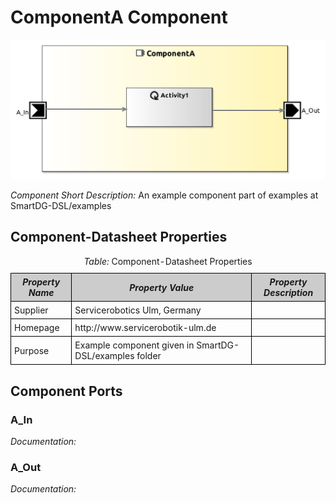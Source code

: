 <!--- This file is generated from the ComponentA.componentDocumentation model --->
<!--- do not modify this file manually as it will by automatically overwritten by the code generator, modify the model instead and re-generate this file --->

# ComponentA Component

<img src="model/ComponentAComponentDefinition.jpg" alt="ComponentA-ComponentImage" width="1000">

*Component Short Description:* An example component part of examples at SmartDG-DSL/examples


## Component-Datasheet Properties

<table style="border-collapse:collapse;">
<caption><i>Table:</i> Component-Datasheet Properties</caption>
<tr style="background-color:#ccc;">
<th style="border:1px solid black; padding: 5px;"><i>Property Name</i></th>
<th style="border:1px solid black; padding: 5px;"><i>Property Value</i></th>
<th style="border:1px solid black; padding: 5px;"><i>Property Description</i></th>
</tr>
<tr>
<td style="border:1px solid black; padding: 5px;">Supplier</td>
<td style="border:1px solid black; padding: 5px;">Servicerobotics Ulm, Germany</td>
<td style="border:1px solid black; padding: 5px;"></td>
</tr>
<tr>
<td style="border:1px solid black; padding: 5px;">Homepage</td>
<td style="border:1px solid black; padding: 5px;">http://www.servicerobotik-ulm.de</td>
<td style="border:1px solid black; padding: 5px;"></td>
</tr>
<tr>
<td style="border:1px solid black; padding: 5px;">Purpose</td>
<td style="border:1px solid black; padding: 5px;">Example component given in SmartDG-DSL/examples folder</td>
<td style="border:1px solid black; padding: 5px;"></td>
</tr>
</table>

## Component Ports

### A_In

*Documentation:*


### A_Out

*Documentation:*




